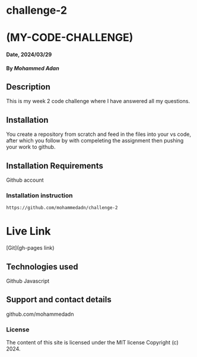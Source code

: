 # challenge-2

# (MY-CODE-CHALLENGE)
#### Date, 2024/03/29

#### By *Mohammed Adan*

## Description
This is my week 2 code challenge where I have answered all my questions.
## Installation
You create a repository from scratch and feed in the files into your vs code, after which you follow by with compeleting the assignment then pushing your work to github.

## Installation Requirements
Github account

### Installation instruction
```
https://github.com/mohammedadn/challenge-2
```

# Live Link
[Git](gh-pages link)

## Technologies used

Github
Javascript

## Support and contact details
github.com/mohammedadn

### License
The content of this site is licensed under the MIT license
Copyright (c) 2024.


